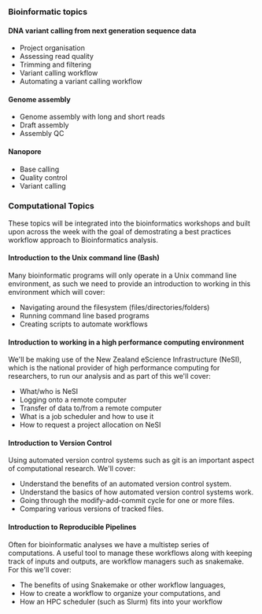 ### Bioinformatic topics

#### DNA variant calling from next generation sequence data

- Project organisation
- Assessing read quality
- Trimming and filtering
- Variant calling workflow
- Automating a variant calling workflow

#### Genome assembly

- Genome assembly with long and short reads
- Draft assembly
- Assembly QC

#### Nanopore

- Base calling
- Quality control
- Variant calling

### Computational Topics

These topics will be integrated into the bioinformatics workshops and built upon across the week with the goal of demostrating a best practices workflow approach to Bioinformatics analysis.

#### Introduction to the Unix command line (Bash)

Many bioinformatic programs will only operate in a Unix command line environment, as such we need to provide an introduction to working in this environment which will cover:

- Navigating around the filesystem (files/directories/folders)
- Running command line based programs
- Creating scripts to automate workflows

#### Introduction to working in a high performance computing environment

We'll be making use of the New Zealand eScience Infrastructure (NeSI), which is the national provider of high performance computing for researchers, to run our analysis and as part of this we'll cover:

- What/who is NeSI
- Logging onto a remote computer
- Transfer of data to/from a remote computer
- What is a job scheduler and how to use it
- How to request a project allocation on NeSI

#### Introduction to Version Control

Using automated version control systems such as git is an important aspect of computational research. We'll cover:

- Understand the benefits of an automated version control system.
- Understand the basics of how automated version control systems work.
- Going through the modify-add-commit cycle for one or more files.
- Comparing various versions of tracked files.

#### Introduction to Reproducible Pipelines

Often for bioinformatic analyses we have a multistep series of computations. A useful tool to manage these workflows along with keeping track of inputs and outputs, are workflow managers such as snakemake. For this we'll cover:

- The benefits of using Snakemake or other workflow languages,
- How to create a workflow to organize your computations, and
- How an HPC scheduler (such as Slurm) fits into your workflow
